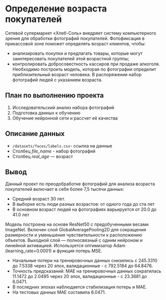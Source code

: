 # Определение возраста покупателей
Сетевой супермаркет «Хлеб-Соль» внедряет систему компьютерного зрения для обработки фотографий покупателей. Фотофиксация в прикассовой зоне поможет определять возраст клиентов, чтобы:
- анализировать покупки и предлагать товары, которые могут заинтересовать покупателей этой возрастной группы;
- контролировать добросовестность кассиров при продаже алкоголя.
Необходимо построить модель, которая по фотографии определит приблизительный возраст человека. В распоряжении набор фотографий людей с указанием возраста.

## План по выполнению проекта

1. Исследовательский анализ набора фотографий
2. Подготовка данных к обучению
3. Обучение нейронной сети и рассчет её качества

## Описание данных

- `/datasets/faces/labels.csv`- ссылка на данные 
- Столбец *file_name* - набор фотографий
- Столбец *real_age* — возраст

## Вывод

Данный проект по преодобработке фотографий для анализа возраста покупателей включает в себя более 7,5 тысячи данных:
- Средний возраст 30 лет.
- В выборке есть люди разных возрастов: от одного года до ста лет
- В основном возраст людей на фотографиях варьируется от 20.0 до 41.0 лет

Модель построена на основе ResNet50 с предобученными весами ImageNet. Включен слой GlobalAveragePooling2D для сокращения размерности и уменьшения чувствительности к расположению объектов. Выходной слой — полносвязный с одним нейроном и линейной активацией. Используется оптимизатор Adam (learning_rate=0.0001) и функция потерь MSE.
- Начальные потери на тренировочных данных снизились с 245.3310 до 7.5338 через 20 эпох, валидационные - с 792.5184 до 64.8476.
- Точность предсказаний: MAE на тренировочных данных сократилась 11.1472 до 2.0495 через 20 эпох, валидационные - с 23.3681 до 6.0471.
- В последних эпохах наблюдается стабилизация потерь и MAE.
- На тестовых данных MAE составила 6.0471.
